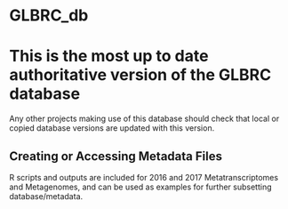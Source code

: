 # GLBRC_db

# This is the most up to date authoritative version of the GLBRC database

Any other projects making use of this database should check that local or copied database versions are updated with this version.

## Creating or Accessing Metadata Files

R scripts and outputs are included for 2016 and 2017 Metatranscriptomes and Metagenomes, and can be used as examples for further subsetting database/metadata.
